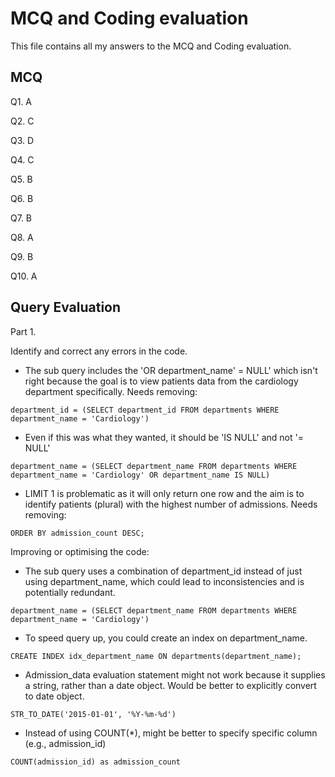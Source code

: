 # MCQ and Coding evaluation

This file contains all my answers to the MCQ and Coding evaluation.

## MCQ

Q1. A

Q2. C

Q3. D

Q4. C

Q5. B

Q6. B

Q7. B

Q8. A

Q9. B

Q10. A

## Query Evaluation

Part 1.

Identify and correct any errors in the code.

- The sub query includes the 'OR department_name' = NULL' which isn't right because the goal is to view patients
data from the cardiology department specifically. Needs removing:
```
department_id = (SELECT department_id FROM departments WHERE department_name = 'Cardiology')
```

- Even if this was what they wanted, it should be 'IS NULL' and not '= NULL'
```
department_name = (SELECT department_name FROM departments WHERE department_name = 'Cardiology' OR department_name IS NULL)
```

- LIMIT 1 is problematic as it will only return one row and the aim is to identify patients (plural) with the highest number
of admissions. Needs removing:
```
ORDER BY admission_count DESC;
```

Improving or optimising the code:

- The sub query uses a combination of department_id instead of just using department_name, which could lead to inconsistencies
and is potentially redundant.
```
department_name = (SELECT department_name FROM departments WHERE department_name = 'Cardiology')
```

- To speed query up, you could create an index on department_name.
```
CREATE INDEX idx_department_name ON departments(department_name);
```

- Admission_data evaluation statement might not work because it supplies a string, rather than a date object. Would
be better to explicitly convert to date object.
```
STR_TO_DATE('2015-01-01', '%Y-%m-%d')
```

- Instead of using COUNT(*), might be better to specify specific column (e.g., admission_id)
```
COUNT(admission_id) as admission_count
```
